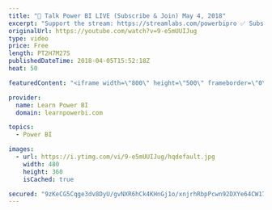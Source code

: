 ```yaml
---
title: "🔴 Talk Power BI LIVE (Subscribe & Join) May 4, 2018"
excerpt: "Support the stream: https://streamlabs.com/powerbipro ✅ Subscribe and click the 🔔 to join me 🔴 LIVE. Discuss the latest in Power BI and ask any Power BI question. 💡 Join https://www.facebook.com/groups/TalkP... to continue the conversation  Hello, I am Avi Singh, Microsoft MVP and Power BI Pro! I"
originalUrl: https://youtube.com/watch?v=9-e5mUUIJug
type: video
price: Free
length: PT2H7M27S
publishedDateTime: 2018-04-05T15:52:18Z
heat: 50

featuredContent: "<iframe width=\"800\" height=\"500\" frameborder=\"0\" src=\"https://www.youtube.com/embed/9-e5mUUIJug\" allow=\"accelerometer; autoplay; encrypted-media; gyroscope; picture-in-picture\" allowfullscreen></iframe>"

provider:
  name: Learn Power BI
  domain: learnpowerbi.com

topics:
  - Power BI

images:
  - url: https://i.ytimg.com/vi/9-e5mUUIJug/hqdefault.jpg
    width: 480
    height: 360
    isCached: true

secured: "9zKeCG5Cqge3dv8DyU/gvNXR6hCk4KHnGj1o/xnjrhRbpPcwn92DXYe64CW17Ufnd8OZRkIrIWJt8CDMbt6wRMpbgDS4IZFhhq86Bdqv5CKnpA1FSMt3xBlRRaYtFmZsSk8qhit34rdvYwNaP35xSqzouH34ETuCBVBQ6mR0/FSnJBOdTsHEVfoWZSvs4NtRj7lnbCd06OAOFG1b+eUgztrHzGjCGXJ220zBkVJ6zFvi/ViHFPwc5R9EMGw/nd4NfAqZrx/sRvPAxRID/y0GzP6pjOcpo39gtMBsjDMnNEw786IbFh3wKiEglhDmYzQdLtpCKJygjcsDu9wjeut9eRzyb1tb6RQfCiA+R1C8WcmK9b2o0rXRuG4AIYrqJ1c/ESOgjLANQdaYzaQv14pTZmo0ANPHPXuYQDyj8969VL0=;QZUrj1hEgf+cx2GuXcJ6lw=="
---
```


